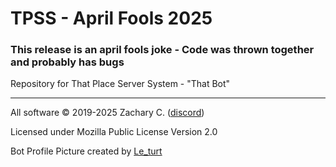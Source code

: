 # TPSS - April Fools 2025
### This release is an april fools joke - Code was thrown together and probably has bugs
Repository for That Place Server System - "That Bot"
___

All software © 2019-2025 Zachary C. ([discord](https://discordapp.com/users/306938348361220097))

Licensed under Mozilla Public License Version 2.0

Bot Profile Picture created by [Le_turt](https://discordapp.com/users/515044068015734815)
